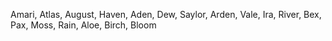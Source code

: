 Amari, Atlas, August, Haven, Aden, Dew, Saylor, Arden, Vale, Ira, River, Bex, Pax, Moss, Rain, Aloe, Birch, Bloom
